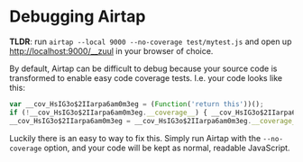 # Debugging Airtap

**TLDR**: run `airtap --local 9000 --no-coverage test/mytest.js` and open up [http://localhost:9000/__zuul](http://localhost:9000/__zuul) in your browser of choice.

By default, Airtap can be difficult to debug because your source code is transformed to enable easy code coverage tests. I.e. your code looks like this:

```js
var __cov_HsIG3o$2IIarpa6am0m3eg = (Function('return this'))();
if (!__cov_HsIG3o$2IIarpa6am0m3eg.__coverage__) { __cov_HsIG3o$2IIarpa6am0m3eg.__coverage__ = {}; }
__cov_HsIG3o$2IIarpa6am0m3eg = __cov_HsIG3o$2IIarpa6am0m3eg.__coverage__;
```

Luckily there is an easy to way to fix this. Simply run Airtap with the `--no-coverage` option, and your code will be kept as normal, readable JavaScript.
